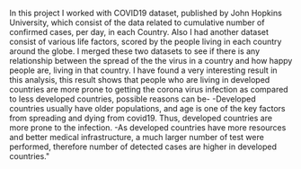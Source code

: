 In this project I worked with COVID19 dataset, published by John Hopkins University, which consist of the data related to cumulative number of confirmed cases, per day, in each Country. Also I had another dataset consist of various life factors, scored by the people living in each country around the globe. I merged these two datasets to see if there is any relationship between the spread of the the virus in a country and how happy people are, living in that country. I have found a very interesting result in this analysis, this result shows that people who are living in developed countries are more prone to getting the corona virus infection as compared to less developed countries, possible reasons can be-
-Developed countries usually have older populations, and age is one of the key factors from spreading and dying from covid19. Thus, developed countries are more prone to the infection.
-As developed countries have more resources and better medical infrastructure, a much larger number of test were performed, therefore number of detected cases are higher in developed countries."
